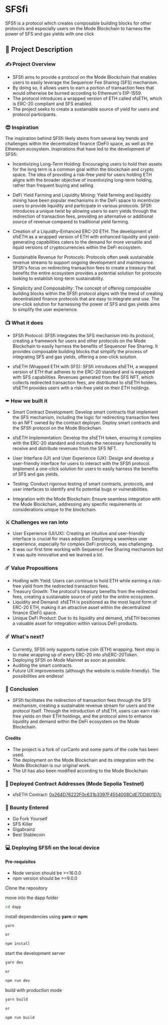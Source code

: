 # SFSfi

SFSfi is a protocol which creates composable building blocks for other protocols and especially users on the Mode Blockchain to harness the power of SFS and gas yields with one click

## 📝 Project Description

### ✍ Project Overview
- SFSfi aims to provide a protocol on the Mode Blockchain that enables users to easily leverage the Sequencer Fee Sharing (SFS) mechanism.
- By doing so, it allows users to earn a portion of transaction fees that would otherwise be burned according to Ethereum's EIP-1559.
- The protocol introduces a wrapped version of ETH called sfsETH, which is ERC-20 compliant and SFS enabled.
- The project seeks to create a sustainable source of yield for users and protocol participants.

### 😎 Inspiration
The inspiration behind SFSfi likely stems from several key trends and challenges within the decentralized finance (DeFi) space, as well as the Ethereum ecosystem. Inspirations that have led to the development of SFSfi:

- Incentivizing Long-Term Holding: Encouraging users to hold their assets for the long term is a common goal within the blockchain and crypto space. The idea of providing a risk-free yield for users holding ETH aligns with the broader objective of incentivizing long-term holding, rather than frequent buying and selling.

- DeFi Yield Farming and Liquidity Mining: Yield farming and liquidity mining have been popular mechanisms in the DeFi space to incentivize users to provide liquidity and participate in various protocols. SFSfi introduces a unique twist by allowing users to earn yields through the redirection of transaction fees, providing an alternative or additional source of revenue compared to traditional yield farming.

- Creation of a Liquidity-Enhanced ERC-20 ETH: The development of sfsETH as a wrapped version of ETH with enhanced liquidity and yield-generating capabilities caters to the demand for more versatile and liquid versions of cryptocurrencies within the DeFi ecosystem.

- Sustainable Revenue for Protocols: Protocols often seek sustainable revenue streams to support ongoing development and maintenance. SFSfi's focus on redirecting transaction fees to create a treasury that benefits the entire ecosystem provides a potential solution for protocols looking to establish long-term sustainability.

- Simplicity and Composability: The concept of offering composable building blocks within the SFSfi protocol aligns with the trend of creating decentralized finance protocols that are easy to integrate and use. The one-click solution for harnessing the power of SFS and gas yields aims to simplify the user experience.

### 📺 What it does
- SFSfi Protocol: SFSfi integrates the SFS mechanism into its protocol, creating a framework for users and other protocols on the Mode Blockchain to easily harness the benefits of Sequencer Fee Sharing. It provides composable building blocks that simplify the process of integrating SFS and gas yields, offering a one-click solution.

- sfsETH (Wrapped ETH with SFS): SFSfi introduces sfsETH, a wrapped version of ETH that adheres to the ERC-20 standard and is equipped with SFS capabilities. Revenues generated from the SFS NFT, which collects redirected transaction fees, are distributed to sfsETH holders. sfsETH provides users with a risk-free yield on their ETH holdings.

### ✒ How we built it
- Smart Contract Development: Develop smart contracts that implement the SFS mechanism, including the logic for redirecting transaction fees to an NFT owned by the contract deployer. Deploy smart contracts and the SFSfi protocol on the Mode Blockchain.

- sfsETH Implementation: Develop the sfsETH token, ensuring it complies with the ERC-20 standard and includes the necessary functionality to receive and distribute revenues from the SFS NFT.

- User Interface (UI) and User Experience (UX): Design and develop a user-friendly interface for users to interact with the SFSfi protocol. Implement a one-click solution for users to easily harness the benefits of SFS and gas yields.

- Testing: Conduct rigorous testing of smart contracts, protocols, and user interfaces to identify and fix potential bugs or vulnerabilities.

- Integration with the Mode Blockchain: Ensure seamless integration with the Mode Blockchain, addressing any specific requirements or considerations unique to the blockchain.

### ⚔ Challenges we ran into
- User Experience (UI/UX): Creating an intuitive and user-friendly interface is crucial for mass adoption. Designing a seamless user experience, especially for complex DeFi protocols, was challenging.
- It was our first time working with Sequencer Fee Sharing mechanism but it was quite innovative and we learned a lot.

### ☄️ Value Propositions
- Hodling with Yield: Users can continue to hold ETH while earning a risk-free yield from the redirected transaction fees.
- Treasury Growth: The protocol's treasury benefits from the redirected fees, creating a sustainable source of yield for the entire ecosystem.
- Liquidity and Demand: sfsETH is positioned as the most liquid form of ERC-20 ETH, making it an attractive asset within the decentralized finance (DeFi) space.
- Unique DeFi Product: Due to its liquidity and demand, sfsETH becomes a valuable asset for integration within various DeFi products.

### ☄️ What's next?
- Currently, SFSfi only supports native coin (ETH) wrapping. Next step is to make wrapping up of every ERC-20 into sfsERC-20Token.
- Deploying SFSfi on Mode Mainnet as soon as possible.
- Auditing the smart contracts.
- Future UX improvements (although the website is mobile-friendly). The possibilities are endless!

### 🌟 Conclusion
- SFSfi facilitates the redirection of transaction fees through the SFS mechanism, creating a sustainable revenue stream for users and the protocol itself. Through the introduction of sfsETH, users can earn risk-free yields on their ETH holdings, and the protocol aims to enhance liquidity and demand within the DeFi ecosystem on the Mode Blockchain.

#### Credits
- The project is a fork of csrCanto and some parts of the code has been used.
- The deployment on the Mode Blockchain and its integration with the Mode Blockchain is our original work.
- The UI has also been modified according to the Mode Blockchain

### 💪 Deployed Contract Addresses (Mode Sepolia Testnet)
- sfsETH Contract: [0x264D76222F0c631b3397F4554008CdE7DD601D7c](https://sepolia.explorer.mode.network/address/0x264D76222F0c631b3397F4554008CdE7DD601D7c)

### 💪 Bounty Entered
- Go Fork Yourself
- SFS Killer
- Gigabrainz
- Best Stablecoin

### 💻 Deploying SFSfi on the local device

#### Pre-requisites

- Node version should be >=16.0.0
- npm version should be >=9.0.0

Clone the repository

move into the dapp folder

```sh
cd dapp
```

install dependencies using **yarn** or **npm**

```sh
yarn

or

npm install
```

start the development server
```sh
yarn dev

or

npm run dev
```

build with production mode
```sh
yarn build

or

npm run build
```
